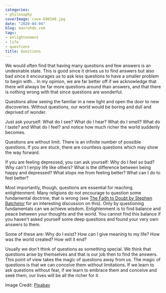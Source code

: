 ```yaml
---
categories:
- philosophy
coverImage: cave-690348.jpg
date: "2020-04-04"
blog: maxrohde.com
tags:
- enlightenment
- life
- questions
title: Questions
---
```


We would often find that having many questions and few answers is an undesirable state. This is good since it drives us to find answers but also bad since it encourages us to ask less questions to have a smaller problem to begin with... In my opinion, we are far better off if we acknowledge that there will always be far more questions around than answers, and that there is nothing wrong with that since questions are wonderful.

Questions allow seeing the familiar in a new light and open the door to new discoveries. Without questions, our world would be boring and dull and deprived of wonder.

Just ask yourself: What do I see? What do I hear? What do I smell? What do I taste? and What do I feel? and notice how much richer the world suddenly becomes.

Questions are without limit. There is an infinite number of possible questions. If you are stuck, there are countless questions which may show the way forward.

If you are feeling depressed, you can ask yourself: Why do I feel so bad? Why can't I enjoy life like others? What is the difference between being happy and depressed? What stops me from feeling better? What can I do to feel better?

Most importantly, though, questions are essential for reaching enlightenment. Many religions do not encourage to question some fundamental doctrine; that is wrong (see [The Faith to Doubt by Stephen Batchelor](https://www.goodreads.com/book/show/23281514-the-faith-to-doubt) for an interesting discussion on this). Only by questioning fundamentals can we achieve wisdom. Enlightenment is to find balance and peace between your thoughts and the world. You cannot find this balance if you haven't asked yourself some deep questions and found your very own answers to them.

Some of these are: Why do I exist? How can I give meaning to my life? How was the world created? How will it end?

Usually we don’t think of questions as something special. We think that questions arise by themselves and that is our job then to find the answers. This point of view takes the magic of questions away from us. The magic of questions is that we can conceive them without limitations. If we learn to ask questions without fear, if we learn to embrace them and conceive and seek them, our lives will be all the richer for it.

Image Credit: [Pixabay](https://pixabay.com/photos/cave-rocks-underground-light-690348/)